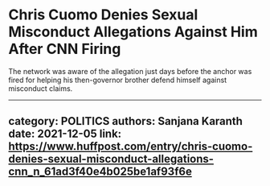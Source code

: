 # Chris Cuomo Denies Sexual Misconduct Allegations Against Him After CNN Firing

The network was aware of the allegation just days before the anchor was fired for helping his then-governor brother defend himself against misconduct claims.

---
category: POLITICS
authors: Sanjana Karanth
date: 2021-12-05
link: https://www.huffpost.com/entry/chris-cuomo-denies-sexual-misconduct-allegations-cnn_n_61ad3f40e4b025be1af93f6e
---
